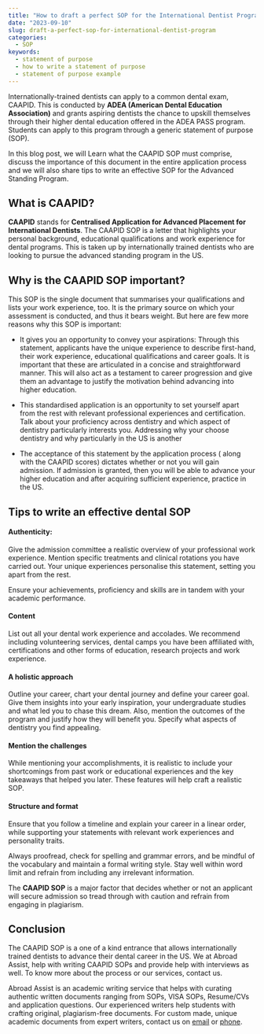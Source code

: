 ```yaml
---
title: "How to draft a perfect SOP for the International Dentist Program? Tips + Format"
date: "2023-09-10"
slug: draft-a-perfect-sop-for-international-dentist-program
categories:
  - SOP
keywords:
  - statement of purpose
  - how to write a statement of purpose
  - statement of purpose example
---
```


Internationally-trained dentists can apply to a common dental exam, CAAPID. This is conducted by **ADEA (American Dental
Education Association)** and grants aspiring dentists the chance to upskill themselves through their higher dental
education offered in the ADEA PASS program. Students can apply to this program through a generic statement of purpose
(SOP).

In this blog post, we will Learn what the CAAPID SOP must comprise, discuss the importance of this document in the
entire application process and we will also share tips to write an effective SOP for the Advanced Standing Program.

## What is CAAPID?

**CAAPID** stands for **Centralised Application for Advanced Placement for International Dentists**. The CAAPID SOP is a
letter that highlights your personal background, educational qualifications and work experience for dental programs.
This is taken up by internationally trained dentists who are looking to pursue the advanced standing program in the US.

## Why is the CAAPID SOP important?

This SOP is the single document that summarises your qualifications and lists your work experience, too. It is the
primary source on which your assessment is conducted, and thus it bears weight. But here are few more reasons why this
SOP is important:

- It gives you an opportunity to convey your aspirations: Through this statement, applicants have the unique experience
  to describe first-hand, their work experience, educational qualifications and career goals. It is important that these
  are articulated in a concise and straightforward manner. This will also act as a testament to career progression and
  give them an advantage to justify the motivation behind advancing into higher education.

- This standardised application is an opportunity to set yourself apart from the rest with relevant professional
  experiences and certification. Talk about your proficiency across dentistry and which aspect of dentistry particularly
  interests you. Addressing why your choose dentistry and why particularly in the US is another

- The acceptance of this statement by the application process ( along with the CAAPID scores) dictates whether or not
  you will gain admission. If admission is granted, then you will be able to advance your higher education and after
  acquiring sufficient experience, practice in the US.

## Tips to write an effective dental SOP

#### Authenticity:

Give the admission committee a realistic overview of your professional work experience. Mention specific treatments and
clinical rotations you have carried out. Your unique experiences personalise this statement, setting you apart from the
rest.

Ensure your achievements, proficiency and skills are in tandem with your academic performance.

#### Content

List out all your dental work experience and accolades. We recommend including volunteering services, dental camps you
have been affiliated with, certifications and other forms of education, research projects and work experience.

#### A holistic approach

Outline your career, chart your dental journey and define your career goal. Give them insights into your early
inspiration, your undergraduate studies and what led you to chase this dream. Also, mention the outcomes of the program
and justify how they will benefit you. Specify what aspects of dentistry you find appealing.

#### Mention the challenges

While mentioning your accomplishments, it is realistic to include your shortcomings from past work or educational
experiences and the key takeaways that helped you later. These features will help craft a realistic SOP.

#### Structure and format

Ensure that you follow a timeline and explain your career in a linear order, while supporting your statements with
relevant work experiences and personality traits.

Always proofread, check for spelling and grammar errors, and be mindful of the vocabulary and maintain a formal writing
style. Stay well within word limit and refrain from including any irrelevant information.

The **CAAPID SOP** is a major factor that decides whether or not an applicant will secure admission so tread through
with caution and refrain from engaging in plagiarism.

## Conclusion

The CAAPID SOP is a one of a kind entrance that allows internationally trained dentists to advance their dental career
in the US. We at Abroad Assist, help with writing CAAPID SOPs and provide help with interviews as well. To know more
about the process or our services, contact us.

Abroad Assist is an academic writing service that helps with curating authentic written documents ranging from SOPs,
VISA SOPs, Resume/CVs and application questions. Our experienced writers help students with crafting original,
plagiarism-free documents. For custom made, unique academic documents from expert writers, contact us on
[email](mailto:contact@abroadassist.net) or [phone](tel:919949883658).
